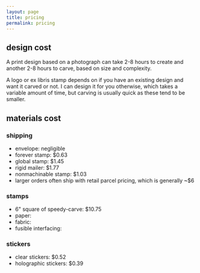 ```yaml
---
layout: page
title: pricing
permalink: pricing
---
```


## design cost

A print design based on a photograph can take 2-8 hours to create and another 2-8 hours to carve, based on size and complexity.

A logo or ex libris stamp depends on if you have an existing design and want it carved or not. I can design it for you otherwise, which takes a variable amount of time, but carving is usually quick as these tend to be smaller.

## materials cost

### shipping

- envelope: negligible
- forever stamp: $0.63
- global stamp: $1.45
- rigid mailer: $1.77
- nonmachinable stamp: $1.03
- larger orders often ship with retail parcel pricing, which is generally ~$6

### stamps

- 6" square of speedy-carve: $10.75
- paper: 
- fabric:
- fusible interfacing:

### stickers

- clear stickers: $0.52
- holographic stickers: $0.39
